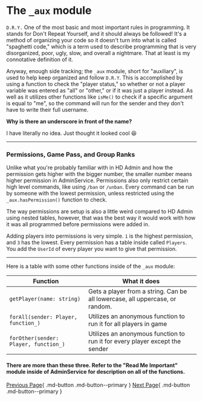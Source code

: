 # The `_aux` module

`D.R.Y.` One of the most basic and most important rules in programming. It stands for Don't Repeat Yourself, and it should always be followed! It's a method of organizing your code so it doesn't turn into what is called "spaghetti code," which is a term used to describe programming that is very disorganized, poor, ugly, slow, and overall a nightmare. That at least is my connotative definition of it.

Anyway, enough side tracking; the `_aux` module, short for "auxiliary", is used to help keep organized and follow `D.R.Y`. This is accomplished by using a function to check the "player status," so whether or not a player variable was entered as "all" or "other," or if it was just a player instead. As well as it utilizes other functions like `isMe()` to check if a specific argument is equal to "me", so the command will run for the sender and they don't have to write their full username.


**Why is there an underscore in front of the name?**

I have literally no idea. Just thought it looked cool :laughing:

---

### Permissions, Game Pass, and Group Ranks

Unlike what you're probably familiar with in HD Admin and how the permission gets higher with the bigger number, the smaller number means higher permission in AdminService.
Permissions also only restrict certain high level commands, like using `/ban` or `/unban`. Every command can be run by someone with the lowest permission, unless restricted using the `_aux.hasPermission()` function to check.

The way permissions are setup is also a little weird compared to HD Admin using nested tables, however, that was the best way it would work with how it was all programmed before permissions were added in.

Adding players into permissions is very simple. `1` is the highest permission, and `3` has the lowest. Every permission has a table inside called `Players`. You add the `UserId` of every player you want to give that permission.

---

Here is a table with some other functions inside of the `_aux` module: 

| Function                              | What it does                                                                  |
| -----------                           | ------------------------------------                                          |
| `getPlayer(name: string)`             | Gets a player from a string. Can be all lowercase, all uppercase, or random.  |
| `forAll(sender: Player, function_)`   | Utilizes an anonymous function to run it for all players in game              |
| `forOther(sender: Player, function_)` | Utilizes an anonymous function to run it for every player except the sender   |

#### There are more than these three. Refer to the "Read Me Important" module inside of AdminService for description on all of the functions.

[Previous Page](https://amorafolf.github.io/AdminService/basics/setup/){ .md-button .md-button--primary } [Next Page](https://amorafolf.github.io/AdminService/basics/adding_commands/){ .md-button .md-button--primary }